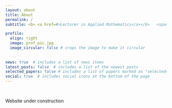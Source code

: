 ```yaml
---
layout: about
title: About
permalink: /
subtitle: <b> <a href=#>Lecturer in Applied Mathematics</a></b>   <span >&#124;</span>  <b><a href=#>PhD</a></b>

profile:
  align: right
  image: prof_pic.jpg
  image_circular: false # crops the image to make it circular
  
    
news: true  # includes a list of news items
latest_posts: false  # includes a list of the newest posts
selected_papers: false # includes a list of papers marked as "selected={true}"
social: true  # includes social icons at the bottom of the page
---
```


&nbsp;

Website under construction



